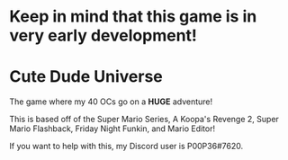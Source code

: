 # Keep in mind that this game is in very early development!

# Cute Dude Universe
The game where my 40 OCs go on a **HUGE** adventure!

This is based off of the Super Mario Series, A Koopa's Revenge 2, Super Mario Flashback, Friday Night Funkin, and Mario Editor!

If you want to help with this, my Discord user is P00P36#7620.
